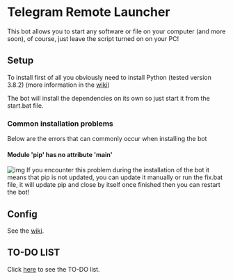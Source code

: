 # Telegram Remote Launcher
This bot allows you to start any software or file on your computer (and more soon), of course, just leave the script turned on on your PC!

## Setup
To install first of all you obviously need to install Python (tested version 3.8.2) (more information in the [wiki](https://github.com/Takabrycheri34/Telegram-Remote-Launcher/wiki/1%29-How-to-install%3F#installing-python))

The bot will install the dependencies on its own so just start it from the start.bat file.

### Common installation problems
Below are the errors that can commonly occur when installing the bot
#### Module 'pip' has no attribute 'main'
![img](https://i.imgur.com/lcEFn2b.png)
If you encounter this problem during the installation of the bot it means that pip is not updated, you can update it manually or run the fix.bat file, it will update pip and close by itself once finished then you can restart the bot!

## Config
See the [wiki](https://github.com/Takabrycheri34/Telegram-Remote-Launcher/wiki/3%29-Add-softwares-or-files).

## TO-DO LIST
Click [here](https://github.com/Takabrycheri34/Telegram-Remote-Launcher/projects/1) to see the TO-DO list.
